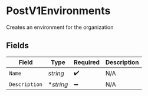 # PostV1Environments

Creates an environment for the organization


## Fields

| Field              | Type               | Required           | Description        |
| ------------------ | ------------------ | ------------------ | ------------------ |
| `Name`             | *string*           | :heavy_check_mark: | N/A                |
| `Description`      | **string*          | :heavy_minus_sign: | N/A                |